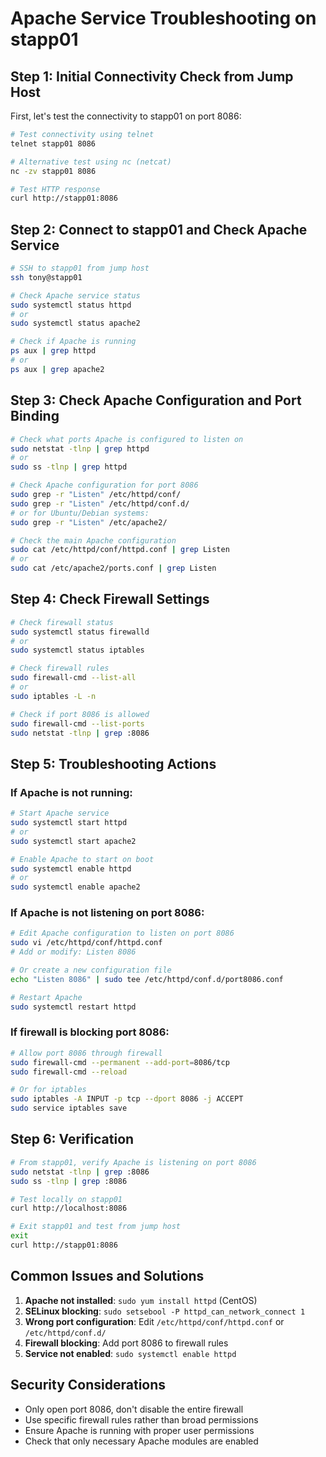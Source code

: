 # Apache Service Troubleshooting on stapp01

## Step 1: Initial Connectivity Check from Jump Host

First, let's test the connectivity to stapp01 on port 8086:

```bash
# Test connectivity using telnet
telnet stapp01 8086

# Alternative test using nc (netcat)
nc -zv stapp01 8086

# Test HTTP response
curl http://stapp01:8086
```

## Step 2: Connect to stapp01 and Check Apache Service

```bash
# SSH to stapp01 from jump host
ssh tony@stapp01

# Check Apache service status
sudo systemctl status httpd
# or
sudo systemctl status apache2

# Check if Apache is running
ps aux | grep httpd
# or
ps aux | grep apache2
```

## Step 3: Check Apache Configuration and Port Binding

```bash
# Check what ports Apache is configured to listen on
sudo netstat -tlnp | grep httpd
# or
sudo ss -tlnp | grep httpd

# Check Apache configuration for port 8086
sudo grep -r "Listen" /etc/httpd/conf/
sudo grep -r "Listen" /etc/httpd/conf.d/
# or for Ubuntu/Debian systems:
sudo grep -r "Listen" /etc/apache2/

# Check the main Apache configuration
sudo cat /etc/httpd/conf/httpd.conf | grep Listen
# or
sudo cat /etc/apache2/ports.conf | grep Listen
```

## Step 4: Check Firewall Settings

```bash
# Check firewall status
sudo systemctl status firewalld
# or
sudo systemctl status iptables

# Check firewall rules
sudo firewall-cmd --list-all
# or
sudo iptables -L -n

# Check if port 8086 is allowed
sudo firewall-cmd --list-ports
sudo netstat -tlnp | grep :8086
```

## Step 5: Troubleshooting Actions

### If Apache is not running:
```bash
# Start Apache service
sudo systemctl start httpd
# or
sudo systemctl start apache2

# Enable Apache to start on boot
sudo systemctl enable httpd
# or
sudo systemctl enable apache2
```

### If Apache is not listening on port 8086:
```bash
# Edit Apache configuration to listen on port 8086
sudo vi /etc/httpd/conf/httpd.conf
# Add or modify: Listen 8086

# Or create a new configuration file
echo "Listen 8086" | sudo tee /etc/httpd/conf.d/port8086.conf

# Restart Apache
sudo systemctl restart httpd
```

### If firewall is blocking port 8086:
```bash
# Allow port 8086 through firewall
sudo firewall-cmd --permanent --add-port=8086/tcp
sudo firewall-cmd --reload

# Or for iptables
sudo iptables -A INPUT -p tcp --dport 8086 -j ACCEPT
sudo service iptables save
```

## Step 6: Verification

```bash
# From stapp01, verify Apache is listening on port 8086
sudo netstat -tlnp | grep :8086
sudo ss -tlnp | grep :8086

# Test locally on stapp01
curl http://localhost:8086

# Exit stapp01 and test from jump host
exit
curl http://stapp01:8086
```

## Common Issues and Solutions

1. **Apache not installed**: `sudo yum install httpd` (CentOS)
2. **SELinux blocking**: `sudo setsebool -P httpd_can_network_connect 1`
3. **Wrong port configuration**: Edit `/etc/httpd/conf/httpd.conf` or `/etc/httpd/conf.d/`
4. **Firewall blocking**: Add port 8086 to firewall rules
5. **Service not enabled**: `sudo systemctl enable httpd`

## Security Considerations

- Only open port 8086, don't disable the entire firewall
- Use specific firewall rules rather than broad permissions
- Ensure Apache is running with proper user permissions
- Check that only necessary Apache modules are enabled